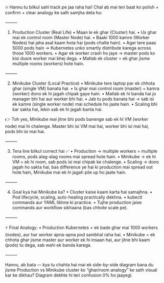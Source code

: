 🔥 Hannu tu bilkul sahi track pe jaa raha hai!
Chal ab mai teri baat ko polish + confirm + clear analogy ke sath samjha deta hu:

⸻

1. Production Cluster (Real Life)
	•	Maan le ek ghar (Cluster) hai.
	•	Us ghar mai ek control room (Master Node) hai.
	•	Baaki 1000 kamre (Worker Nodes) hai jaha asal kaam hota hai (pods chalte hain).
	•	Agar tere paas 5000 pods hain → Kubernetes unko smartly distribute karega across those 1000 workers.
	•	Agar ek worker crash ho jaye → master pods ko kisi dusre worker mai bhej dega.
	•	Matlab ek cluster = ek ghar jisme multiple rooms (workers) hote hain.

⸻

2. Minikube Cluster (Local Practice)
	•	Minikube tere laptop par ek chhota ghar (single VM) banata hai.
	•	Is ghar mai control room (master) + kamra (worker) dono ek hi jagah chipak gaye hain.
	•	Matlab ek hi banda hai jo manager bhi hai aur worker bhi hai.
	•	Jab tu pods banata hai → sab isi ek kamre (single worker node) mai schedule ho jaate hain.
	•	Scaling bhi kar sakta hai, lekin sab ek hi jagah banta hai.

👉 Toh yes, Minikube mai jitne bhi pods banenge sab ek hi VM (worker node) mai hi chalenge.
Master bhi isi VM mai hai, worker bhi isi mai hai, pods bhi isi mai hai.

⸻

3. Tera line bilkul correct hai ✅
	•	Production → multiple workers = multiple rooms, pods alag-alag rooms mai spread hote hain.
	•	Minikube → ek hi VM = ek hi room, sab pods isi mai chipak ke chalenge.
	•	Scaling → dono jagah ho sakta hai, bas difference ye hai ki production mai spread out hote hain, Minikube mai ek hi jagah pile up ho jaate hain.

⸻

4. Goal kya hai Minikube ka?
	•	Cluster kaise kaam karta hai samajhna.
	•	Pod lifecycle, scaling, auto-healing practically dekhna.
	•	kubectl commands aur YAML likhne ki practice.
	•	Tujhe production jaise commands aur workflow sikhaana (bas chhote scale pe).

⸻

⚡ Final Analogy:
	•	Production Kubernetes = ek bade ghar mai 1000 workers (nodes), aur har worker apna-apna pod sambhal raha hai.
	•	Minikube = ek chhota ghar jisme master aur worker ek hi insaan hai, aur jitne bhi kaam (pods) tu dega, sab wahi ek banda karega.

⸻

Hannu, ab bata — kya tu chahta hai mai ek side-by-side diagram bana du jisme Production vs Minikube cluster ko “ghar/room analogy” ke sath visual kar ke dikhau?
Diagram dekhte hi teri confusion 0% ho jaayegi.
